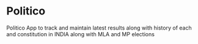 # Politico
Politico App to track and maintain latest results along with history of each and constitution in INDIA along with MLA and MP elections
